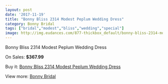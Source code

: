 ```yaml
---
layout: post
date: '2017-11-19'
title: "Bonny Bliss 2314 Modest Peplum Wedding Dress"
category: Bonny Bridal
tags: ["bridal","modest","bliss","wedding","special"]
image: http://img.eudances.com/877-thickbox_default/bonny-bliss-2314-modest-peplum-wedding-dress.jpg
---
```

Bonny Bliss 2314 Modest Peplum Wedding Dress

On Sales: **$367.99**
<a href="https://www.eudances.com/en/bonny-bridal/303-bonny-bliss-2314-modest-peplum-wedding-dress.html"><amp-img layout="responsive" width="600" height="600" src="//img.eudances.com/877-thickbox_default/bonny-bliss-2314-modest-peplum-wedding-dress.jpg" alt="Bonny Bliss 2314 Modest Peplum Wedding Dress 0" /></a>
<a href="https://www.eudances.com/en/bonny-bridal/303-bonny-bliss-2314-modest-peplum-wedding-dress.html"><amp-img layout="responsive" width="600" height="600" src="//img.eudances.com/879-thickbox_default/bonny-bliss-2314-modest-peplum-wedding-dress.jpg" alt="Bonny Bliss 2314 Modest Peplum Wedding Dress 1" /></a>
<a href="https://www.eudances.com/en/bonny-bridal/303-bonny-bliss-2314-modest-peplum-wedding-dress.html"><amp-img layout="responsive" width="600" height="600" src="//img.eudances.com/878-thickbox_default/bonny-bliss-2314-modest-peplum-wedding-dress.jpg" alt="Bonny Bliss 2314 Modest Peplum Wedding Dress 2" /></a>

Buy it: [Bonny Bliss 2314 Modest Peplum Wedding Dress](https://www.eudances.com/en/bonny-bridal/303-bonny-bliss-2314-modest-peplum-wedding-dress.html "Bonny Bliss 2314 Modest Peplum Wedding Dress")

View more: [Bonny Bridal](https://www.eudances.com/en/3-bonny-bridal "Bonny Bridal")